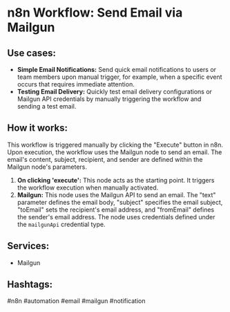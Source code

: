 # n8n Workflow: Send Email via Mailgun

## Use cases:

*   **Simple Email Notifications:** Send quick email notifications to users or team members upon manual trigger, for example, when a specific event occurs that requires immediate attention.
*   **Testing Email Delivery:**  Quickly test email delivery configurations or Mailgun API credentials by manually triggering the workflow and sending a test email.

## How it works:

This workflow is triggered manually by clicking the "Execute" button in n8n. Upon execution, the workflow uses the Mailgun node to send an email. The email's content, subject, recipient, and sender are defined within the Mailgun node's parameters.

1.  **On clicking 'execute':** This node acts as the starting point. It triggers the workflow execution when manually activated.
2.  **Mailgun:** This node uses the Mailgun API to send an email. The "text" parameter defines the email body, "subject" specifies the email subject, "toEmail" sets the recipient's email address, and "fromEmail" defines the sender's email address.  The node uses credentials defined under the `mailgunApi` credential type.

## Services:

*   Mailgun

## Hashtags:

#n8n #automation #email #mailgun #notification
